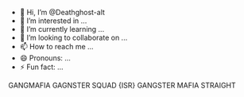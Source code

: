 - 👋 Hi, I’m @Deathghost-alt
- 👀 I’m interested in ...
- 🌱 I’m currently learning ...
- 💞️ I’m looking to collaborate on ...
- 📫 How to reach me ...
- 😄 Pronouns: ...
- ⚡ Fun fact: ...

<!---
Deathghost-alt/Deathghost-alt is a ✨ special ✨ repository because its `README.md` (this file) appears on your GitHub profile.
You can click the Preview link to take a look at your changes.
--->
GANGMAFIA 
GAGNSTER SQUAD 
{ISR}
GANGSTER MAFIA 
STRAIGHT 

